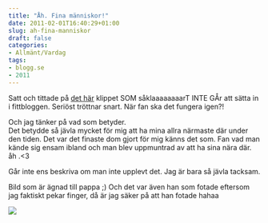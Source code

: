 ```yaml
---
title: "Åh. Fina människor!"
date: 2011-02-01T16:40:29+01:00
slug: ah-fina-manniskor
draft: false
categories:
- Allmänt/Vardag
tags:
- blogg.se
- 2011
---
```

Satt och tittade på [det här](http://www.youtube.com/watch?v=bp3_sKe9f2E&feature=related) klippet SOM såklaaaaaaaarT INTE GÅr att sätta in i fittbloggen. Seriöst tröttnar snart. När fan ska det fungera igen?!  
  
  
Och jag tänker på vad som betyder.  
Det betydde så jävla mycket för mig att ha mina allra närmaste där under den tiden. Det var det finaste dom gjort för mig känns det som. Fan vad man kände sig ensam ibland och man blev uppmuntrad av att ha sina nära där. åh .<3  
  
Går inte ens beskriva om man inte upplevt det. Jag är bara så jävla tacksam.  
  
  
Bild som är ägnad till pappa ;) Och det var även han som fotade eftersom jag faktiskt pekar finger, då är jag säker på att han fotade hahaa  
  
![](/assets/images/blogg.se/dsc08966_130291735.jpg)